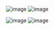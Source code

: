 ![image](https://github.com/dinaamlll/Tugas-10/assets/127063272/8f8b5d8e-9515-4b35-a4fe-5444f67c652d)
![image](https://github.com/dinaamlll/Tugas-10/assets/127063272/ca775c9c-6dec-42ec-9ff2-5b4557b45d26)

![image](https://github.com/dinaamlll/Tugas-10/assets/127063272/f69082db-b645-422a-88c0-c0c3a8861215)
![image](https://github.com/dinaamlll/Tugas-10/assets/127063272/2458d969-96e8-4207-92ed-3c9f1c7a5544)

